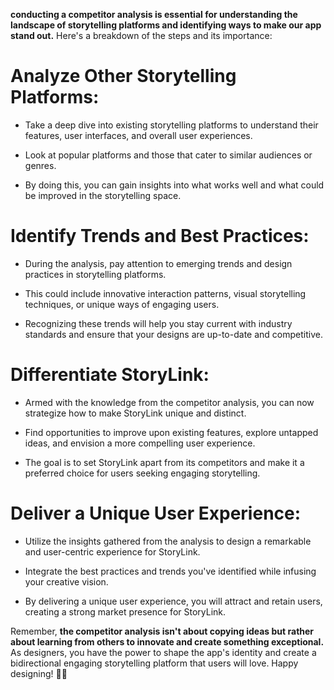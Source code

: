 **conducting a competitor analysis is essential for understanding the landscape of storytelling platforms and identifying ways to make our app stand out.** Here's a breakdown of the steps and its importance:

# Analyze Other Storytelling Platforms: 

- Take a deep dive into existing storytelling platforms to understand their features, user interfaces, and overall user experiences.

- Look at popular platforms and those that cater to similar audiences or genres. 

- By doing this, you can gain insights into what works well and what could be improved in the storytelling space.

# Identify Trends and Best Practices: 

- During the analysis, pay attention to emerging trends and design practices in storytelling platforms. 

- This could include innovative interaction patterns, visual storytelling techniques, or unique ways of engaging users. 

- Recognizing these trends will help you stay current with industry standards and ensure that your designs are up-to-date and competitive.

# Differentiate StoryLink: 

- Armed with the knowledge from the competitor analysis, you can now strategize how to make StoryLink unique and distinct. 

- Find opportunities to improve upon existing features, explore untapped ideas, and envision a more compelling user experience. 

- The goal is to set StoryLink apart from its competitors and make it a preferred choice for users seeking engaging storytelling.

# Deliver a Unique User Experience:

- Utilize the insights gathered from the analysis to design a remarkable and user-centric experience for StoryLink. 

- Integrate the best practices and trends you've identified while infusing your creative vision. 

- By delivering a unique user experience, you will attract and retain users, creating a strong market presence for StoryLink.

Remember, **the competitor analysis isn't about copying ideas but rather about learning from others to innovate and create something exceptional.** As designers, you have the power to shape the app's identity and create a bidirectional engaging storytelling platform that users will love. Happy designing! 🎨📱 